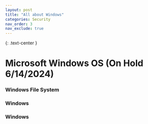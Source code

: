 ```yaml
---
layout: post
title: "All about Windows"
categories: Security
nav_order: 3
nav_exclude: true
---
```



{: .text-center }
# Microsoft Windows OS (On Hold 6/14/2024)


### Windows File System 


### Windows 

### Windows 


